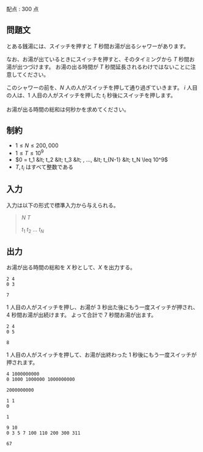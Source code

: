 配点 : $300$ 点

## 問題文

とある銭湯には、スイッチを押すと $T$ 秒間お湯が出るシャワーがあります。

なお、お湯が出ているときにスイッチを押すと、そのタイミングから $T$ 秒間お湯が出つづけます。
お湯の出る時間が $T$ 秒間延長されるわけではないことに注意してください。

このシャワーの前を、$N$ 人の人がスイッチを押して通り過ぎていきます。
$i$ 人目の人は、$1$ 人目の人がスイッチを押した $t_i$ 秒後にスイッチを押します。

お湯が出る時間の総和は何秒かを求めてください。

## 制約

- $1 \leq N \leq 200,000$
- $1 \leq T \leq 10^9$
- $0 = t_1 &lt; t_2 &lt; t_3 &lt; , ..., &lt; t_{N-1} &lt; t_N \leq 10^9$
- $T, t_i$ はすべて整数である

## 入力

入力は以下の形式で標準入力から与えられる。

> $N$ $T$
> 
> $t_1$ $t_2$ ... $t_N$

## 出力

お湯が出る時間の総和を $X$ 秒として、$X$ を出力する。

```input1
2 4
0 3
```

```output1
7
```

$1$ 人目の人がスイッチを押し、お湯が $3$ 秒出た後にもう一度スイッチが押され、$4$ 秒間お湯が出続けます。
よって合計で $7$ 秒間お湯が出ます。

```input2
2 4
0 5
```

```output2
8
```

$1$ 人目の人がスイッチを押して、お湯が出終わった $1$ 秒後にもう一度スイッチが押されます。

```input3
4 1000000000
0 1000 1000000 1000000000
```

```output3
2000000000
```

```input4
1 1
0
```

```output4
1
```

```input5
9 10
0 3 5 7 100 110 200 300 311
```

```output5
67
```